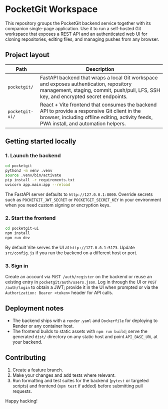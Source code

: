 # PocketGit Workspace

This repository groups the PocketGit backend service together with its companion single-page application. Use it to run a self-hosted Git workspace that exposes a REST API and an authenticated web UI for cloning repositories, editing files, and managing pushes from any browser.

## Project layout

| Path | Description |
| --- | --- |
| `pocketgit/` | FastAPI backend that wraps a local Git workspace and exposes authentication, repository management, staging, commit, push/pull, LFS, SSH key, and encrypted secret endpoints. |
| `pocketgit-ui/` | React + Vite frontend that consumes the backend API to provide a responsive Git client in the browser, including offline editing, activity feeds, PWA install, and automation helpers. |

## Getting started locally

### 1. Launch the backend

```bash
cd pocketgit
python3 -m venv .venv
source .venv/bin/activate
pip install -r requirements.txt
uvicorn app.main:app --reload
```

The FastAPI server defaults to `http://127.0.0.1:8000`. Override secrets such as `POCKETGIT_JWT_SECRET` or `POCKETGIT_SECRET_KEY` in your environment when you need custom signing or encryption keys.

### 2. Start the frontend

```bash
cd pocketgit-ui
npm install
npm run dev
```

By default Vite serves the UI at `http://127.0.0.1:5173`. Update `src/config.js` if you run the backend on a different host or port.

### 3. Sign in

Create an account via `POST /auth/register` on the backend or reuse an existing entry in `pocketgit/auth/users.json`. Log in through the UI or `POST /auth/login` to obtain a JWT; provide it in the UI when prompted or via the `Authorization: Bearer <token>` header for API calls.

## Deployment notes

- The backend ships with a `render.yaml` and `Dockerfile` for deploying to Render or any container host.
- The frontend builds to static assets with `npm run build`; serve the generated `dist/` directory on any static host and point `API_BASE_URL` at your backend.

## Contributing

1. Create a feature branch.
2. Make your changes and add tests where relevant.
3. Run formatting and test suites for the backend (`pytest` or targeted scripts) and frontend (`npm test` if added) before submitting pull requests.

Happy hacking!
